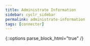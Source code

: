 ```yaml
---
title: Administrate Information
sidebar: cyclr_sidebar
permalink: administrate-information
tags: [connector]
---
```

{::options parse_block_html="true" /}

